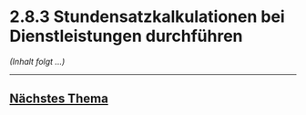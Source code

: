 # 2.8.3 Stundensatzkalkulationen bei Dienstleistungen durchführen

*(Inhalt folgt ...)*


---

## [Nächstes Thema](./2.8.4_Stundensatzkalkulationen_bei_Dienstleistungen_durchfuehren.md)